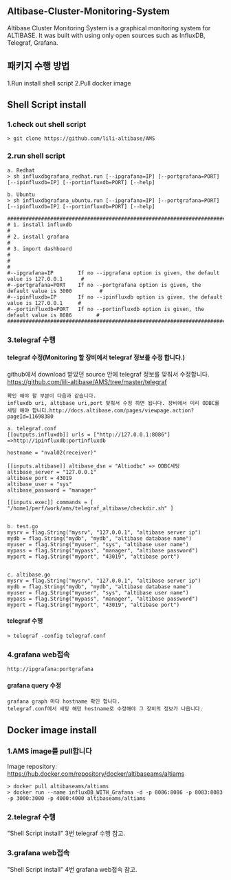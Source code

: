 ## Altibase-Cluster-Monitoring-System
Altibase Cluster Monitoring System is a graphical monitoring system for ALTIBASE.
It was built with using only open sources such as InfluxDB, Telegraf, Grafana.

## 패키지 수행 방법
1.Run install shell script 
2.Pull docker image 

## Shell Script install
### 1.check out shell script 
```
> git clone https://github.com/lili-altibase/AMS
```
### 2.run shell script
```
a. Redhat
> sh influxdbgrafana_redhat.run [--ipgrafana=IP] [--portgrafana=PORT] [--ipinfluxdb=IP] [--portinfluxdb=PORT] [--help]
 
b. Ubuntu
> sh influxdbgrafana_ubuntu.run [--ipgrafana=IP] [--portgrafana=PORT] [--ipinfluxdb=IP] [--portinfluxdb=PORT] [--help]
 
###############################################################################################
# 1. install influxdb                                                                         #
# 2. install grafana                                                                          #
# 3. import dashboard                                                                         #
#                                                                                             #
#--ipgrafana=IP        If no --ipgrafana option is given, the default value is 127.0.0.1      # 
#--portgrafana=PORT    If no --portgrafana option is given, the default value is 3000         #  
#--ipinfluxdb=IP       If no --ipinfluxdb option is given, the default value is 127.0.0.1     #
#--portinfluxdb=PORT   If no --portinfluxdb option is given, the default value is 8086        #   
###############################################################################################
```
### 3.telegraf 수행
#### telegraf 수정(Monitoring 할 장비에서 telegraf 정보를 수정 합니다.)
github에서 download 받았던 source 안에 telegraf 정보를 맞춰서 수정합니다.
https://github.com/lili-altibase/AMS/tree/master/telegraf
```
확인 해야 할 부분이 다음과 같습니다. 
influxdb uri, altibase uri,port 맞춰서 수정 하면 됩니다. 장비에서 미리 ODBC를 세팅 해야 합니다.http://docs.altibase.com/pages/viewpage.action?pageId=11698380
 
a. telegraf.conf
[[outputs.influxdb]] urls = ["http://127.0.0.1:8086"] =>http://ipinfluxdb:portinfluxdb

hostname = "nval02(receiver)"

[[inputs.altibase]] altibase_dsn = "Altiodbc" => ODBC세팅
altibase_server = "127.0.0.1"
altibase_port = 43019
altibase_user = "sys"
altibase_password = "manager"

[[inputs.exec]] commands = [ "/home1/perf/work/ams/telegraf_altibase/checkdir.sh" ]


b. test.go
mysrv = flag.String("mysrv", "127.0.0.1", "altibase server ip")
mydb = flag.String("mydb", "mydb", "altibase database name")
myuser = flag.String("myuser", "sys", "altibase user name")
mypass = flag.String("mypass", "manager", "altibase password")
myport = flag.String("myport", "43019", "altibase port")


c. altibase.go
mysrv = flag.String("mysrv", "127.0.0.1", "altibase server ip")
mydb = flag.String("mydb", "mydb", "altibase database name")
myuser = flag.String("myuser", "sys", "altibase user name")
mypass = flag.String("mypass", "manager", "altibase password")
myport = flag.String("myport", "43019", "altibase port")
```
#### telegraf 수행
```
> telegraf -config telegraf.conf
```
### 4.grafana web접속
```
http://ipgrafana:portgrafana
```
#### grafana query 수정
```
grafana graph 마다 hostname 확인 합니다. 
telegraf.conf에서 세팅 해던 hostname로 수정해야 그 장비의 정보가 나옵니다.
```
## Docker image install
### 1.AMS image를 pull합니다
Image repository: https://hub.docker.com/repository/docker/altibaseams/altiams
```
> docker pull altibaseams/altiams
> docker run --name influxDB_WITH_Grafana -d -p 8086:8086 -p 8083:8083 -p 3000:3000 -p 4000:4000 altibaseams/altiams
```
### 2.telegraf 수행
"Shell Script install" 3번 telegraf 수행 참고.
### 3.grafana web접속
"Shell Script install" 4번 grafana web접속 참고.
